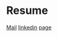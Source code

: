 # Resume

[Mail](mailto:kryj999@gmail.com)
[linkedin](https://www.linkedin.com/in/yashaskara-jois-k-r-81a02b169/)
[page](https://github.com/yashaskara)
